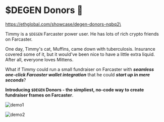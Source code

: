 # $DEGEN Donors 💸 
https://ethglobal.com/showcase/degen-donors-nqbq2\

Timmy is a `$DEGEN` Farcaster power user. He has lots of rich crypto friends on Farcaster. 

One day, Timmy's cat, Muffins, came down with tuberculosis. Insurance covered some of it, but it would've been nice to have a little extra liquid. After all, everyone loves Mittens. 

What if Timmy could run a small fundraiser on Farcaster with ***seamless one-click Farcaster wallet integration*** that he could ***start up in mere seconds***? 

**Introducing `$DEGEN` Donors - the simpliest, no-code way to create fundraiser frames on Farcaster**.  

![demo1](https://github.com/IvanYu327/DeFiDonors/assets/46613983/dd1a396b-a944-46f9-81e2-4179f89fe55c)

![demo2](https://github.com/IvanYu327/DeFiDonors/assets/46613983/4e063816-8e3a-4f02-b905-5b388dfe13ee)

